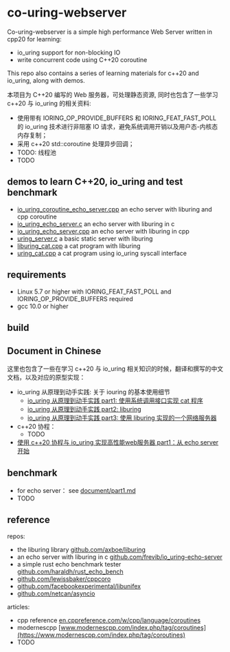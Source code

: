 # co-uring-webserver

Co-uring-webserver is a simple high performance Web Server written in cpp20 for learning:

- io_uring support for non-blocking IO
- write concurrent code using C++20 coroutine

This repo also contains a series of learning materials for c++20 and io_uring, along with demos.

本项目为 C++20 编写的 Web 服务器，可处理静态资源, 同时也包含了一些学习 c++20 与 io_uring 的相关资料:

- 使用带有 IORING_OP_PROVIDE_BUFFERS 和 IORING_FEAT_FAST_POLL 的 io_uring 技术进行非阻塞 IO 请求，避免系统调用开销以及用户态-内核态内存复制；
- 采用 c++20 std::coroutine 处理异步回调；
- TODO: 线程池
- TODO

## demos to learn C++20, io_uring and test benchmark

- [io_uring_coroutine_echo_server.cpp](demo\io_uring_coroutine_echo_server.cpp) an echo server with liburing and cpp coroutine
- [io_uring_echo_server.c](demo\io_uring_echo_server.c) an echo server with liburing in c
- [io_uring_echo_server.cpp](demo\io_uring_echo_server.cpp) an echo server with liburing in cpp
- [uring_server.c](demo\uring_server.c) a basic static server with liburing
- [liburing_cat.cpp](demo\liburing_cat.c) a cat program with liburing
- [uring_cat.cpp](demo\uring_cat.c) a cat program using io_uring syscall interface

## requirements

- Linux 5.7 or higher with IORING_FEAT_FAST_POLL and IORING_OP_PROVIDE_BUFFERS required
- gcc 10.0 or higher

## build

## Document in Chinese

这里也包含了一些在学习 c++20 与 io_uring 相关知识的时候，翻译和撰写的中文文档，以及对应的原型实现：

- io_uring 从原理到动手实践: 关于 iouring 的基本使用细节
  - [io_uring 从原理到动手实践 part1: 使用系统调用接口实现 cat 程序](document\io_uring-by-example\io_uring-by-example1.md)
  - [io_uring 从原理到动手实践 part2: liburing](document\io_uring-by-example\io_uring-by-example2.md)
  - [io_uring 从原理到动手实践 part3: 使用 liburing 实现的一个网络服务器](document\io_uring-by-example\io_uring-by-example3.md)
- c++20 协程：
  - TODO
- [使用 c++20 协程与 io_uring 实现高性能web服务器 part1：从 echo server 开始](document\part1.md)

## benchmark

- for echo server： see [document/part1.md](document/part1.md)
- TODO

## reference

repos:

- the liburing library [github.com/axboe/liburing](https://github.com/axboe/liburing)
- an echo server with liburing in c [github.com/frevib/io_uring-echo-server](https://github.com/frevib/io_uring-echo-server)
- a simple rust echo benchmark tester [github.com/haraldh/rust_echo_bench](https://github.com/haraldh/rust_echo_bench)
- [github.com/lewissbaker/cppcoro](https://github.com/lewissbaker/cppcoro)
- [github.com/facebookexperimental/libunifex](https://github.com/facebookexperimental/libunifex)
- [github.com/netcan/asyncio](https://github.com/netcan/asyncio)

articles:

- cpp reference [en.cppreference.com/w/cpp/language/coroutines](https://en.cppreference.com/w/cpp/language/coroutines)
- modernescpp [www.modernescpp.com/index.php/tag/coroutines](https://www.modernescpp.com/index.php/tag/coroutines)
- TODO